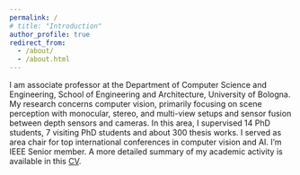 ```yaml
---
permalink: /
# title: "Introduction"
author_profile: true
redirect_from: 
  - /about/
  - /about.html
---
```


I am associate professor at the Department of Computer Science and Engineering, School of Engineering and Architecture, University of Bologna. My research concerns computer vision, primarily focusing on scene perception with monocular, stereo, and multi-view setups and sensor fusion between depth sensors and cameras. In this area, I supervised 14 PhD students, 7 visiting PhD students and about 300 thesis works. I served as area chair for top international conferences in computer vision and AI. I’m IEEE Senior member. A more detailed summary of my academic activity is available in this [CV](/files/CV_ENG.pdf).

